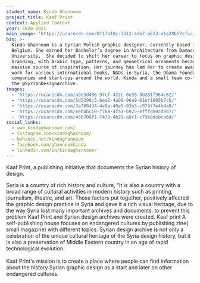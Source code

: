 ```yaml
---
student_name: Kinda Ghannoum
project_title: Kaaf Print
context: Applied Context
year: 2020-2021
main_image: 'https://ucarecdn.com/8f17a18c-3d12-4db7-a633-e1a286f7cfcc/'
bio: >-
  Kinda Ghannoum is a Syrian Polish graphic designer, currently based in
  Belgium. She earned her Bachelor’s degree in Architecture from Damascus
  University,  She decided to shift her career to focus on graphic design and
  branding, with Arabic type, patterns, and geometrical ornaments became a
  massive source of inspiration. Her journey has led her to create award-winning
  work for various international books, NGOs in Syria, the Obama Foundation,
  companies and start-ups around the world. Kinda and a small team co-founded
  the @SyrianDesignArchive. 
images:
  - 'https://ucarecdn.com/a9e3d486-97cf-422c-8e38-5b281f964c82/'
  - 'https://ucarecdn.com/5d5398c5-bea2-4a08-96a9-01ef1905b7cb/'
  - 'https://ucarecdn.com/3a788434-4e9a-40e5-93b5-c979f7e4b4a8/'
  - 'https://ucarecdn.com/eeb4bc10-f76a-4fa1-b925-efffd80cd8d7/'
  - 'https://ucarecdn.com/43b708f1-7470-4b25-a0c1-c79b8debca6d/'
social_links:
  - www.kindaghannoum.com/
  - instagram.com/kindaghannoum/
  - behance.net/kindaghannoum
  - facebook.com/ghannoumkinda
  - linkedin.com/in/kindaghannoum/
---
```

Kaaf Print, a publishing initiative that documents the Syrian history of design.

Syria is a country of rich history and culture, “It is also a country with a broad range of cultural activities in modern history such as printing, journalism, theatre, and art. Those factors put together, positively affected the graphic design practice in Syria and gave it a rich visual heritage, due to the way Syria lost many important archives and documents. to prevent this problem Kaaf Print and Syrian design archives were created. Kaaf print A self-publishing house focuses on endangered cultures by publishing zine( small magazine) with different topics. Syrian design archive is not only a celebration of the unique cultural heritage of the Syria design history, but it is also a preservation of Middle Eastern country in an age of rapid technological evolution. \
\
Kaaf Print's mission is to create a place where people can find information about the history Syrian graphic design as a start and later on other endangered cultures.